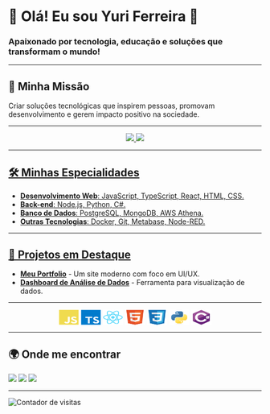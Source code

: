 # 🌟 Olá! Eu sou Yuri Ferreira 👋

### Apaixonado por tecnologia, educação e soluções que transformam o mundo!

---

## 🚀 Minha Missão

Criar soluções tecnológicas que inspirem pessoas, promovam desenvolvimento e gerem impacto positivo na sociedade.

---

<div align="center">
  <a href="https://github.com/yurialvesferreira">
  <img height="180em" src="https://github-readme-stats.vercel.app/api?username=yurialvesferreira&show_icons=true&theme=dark&include_all_commits=true&count_private=true"/>
  <img height="180em" src="https://github-readme-stats.vercel.app/api/top-langs/?username=yurialvesferreira&layout=compact&langs_count=7&theme=dracula"/>
</div>

---

## 🛠️ Minhas Especialidades

- **Desenvolvimento Web**: JavaScript, TypeScript, React, HTML, CSS.
- **Back-end**: Node.js, Python, C#.
- **Banco de Dados**: PostgreSQL, MongoDB, AWS Athena.
- **Outras Tecnologias**: Docker, Git, Metabase, Node-RED.

---

## 🚀 Projetos em Destaque

- [**Meu Portfolio**](https://github.com/yurialvesferreira/portfolio) - Um site moderno com foco em UI/UX.
- [**Dashboard de Análise de Dados**](https://github.com/yurialvesferreira/dashboard) - Ferramenta para visualização de dados.

---

<div align="center">
  <img align="center" alt="Yuri-Js" height="30" width="40" src="https://raw.githubusercontent.com/devicons/devicon/master/icons/javascript/javascript-plain.svg">
  <img align="center" alt="Yuri-Ts" height="30" width="40" src="https://raw.githubusercontent.com/devicons/devicon/master/icons/typescript/typescript-plain.svg">
  <img align="center" alt="Yuri-React" height="30" width="40" src="https://raw.githubusercontent.com/devicons/devicon/master/icons/react/react-original.svg">
  <img align="center" alt="Yuri-HTML" height="30" width="40" src="https://raw.githubusercontent.com/devicons/devicon/master/icons/html5/html5-original.svg">
  <img align="center" alt="Yuri-CSS" height="30" width="40" src="https://raw.githubusercontent.com/devicons/devicon/master/icons/css3/css3-original.svg">
  <img align="center" alt="Yuri-Python" height="30" width="40" src="https://raw.githubusercontent.com/devicons/devicon/master/icons/python/python-original.svg">
  <img align="center" alt="Yuri-Csharp" height="30" width="40" src="https://raw.githubusercontent.com/devicons/devicon/master/icons/csharp/csharp-original.svg">
</div>

---

## 🌍 Onde me encontrar

<div> 
  <a href="https://instagram.com/_yurialvesferreira" target="_blank"><img src="https://img.shields.io/badge/-Instagram-%23E4405F?style=for-the-badge&logo=instagram&logoColor=white" target="_blank"></a>
  <a href = "mailto:yuri.sistemas@outlook.com"><img src="https://img.shields.io/badge/Microsoft_Outlook-0078D4?style=for-the-badge&logo=microsoft-outlook&logoColor=white" target="_blank"></a>
  <a href="https://www.linkedin.com/in/yaferreira" target="_blank"><img src="https://img.shields.io/badge/-LinkedIn-%230077B5?style=for-the-badge&logo=linkedin&logoColor=white" target="_blank"></a>
</div>

---

![Contador de visitas](https://komarev.com/ghpvc/?username=yurialvesferreira&color=blue)
